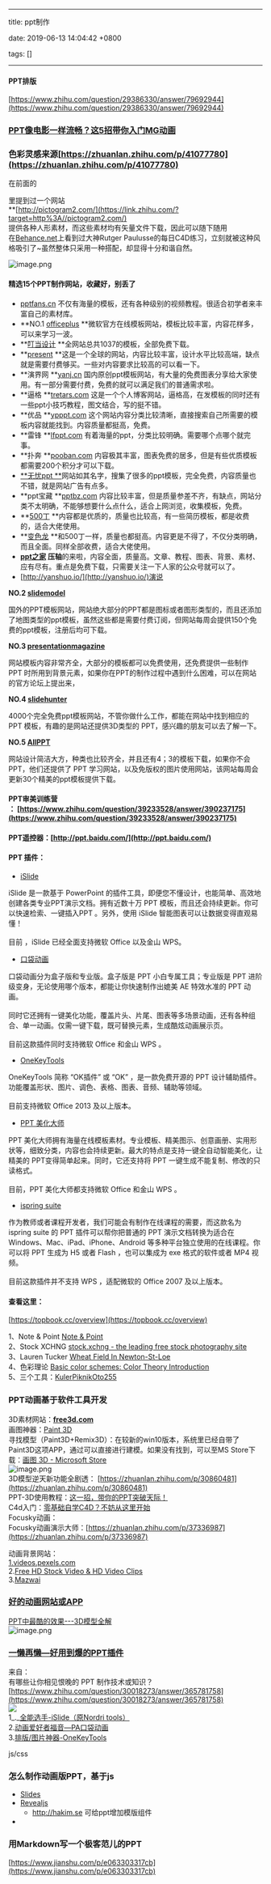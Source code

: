 
---

title: ppt制作

date: 2019-06-13 14:04:42 +0800

tags: []

---
<a name="m4Gbl"></a>
#### PPT排版
[https://www.zhihu.com/question/29386330/answer/79692944](https://www.zhihu.com/question/29386330/answer/79692944)

<a name="MqBKf"></a>
### [PPT像电影一样流畅？这5招带你入门MG动画](https://zhuanlan.zhihu.com/p/40418473)

<a name="Cnuso"></a>
### 色彩灵感来源[https://zhuanlan.zhihu.com/p/41077780](https://zhuanlan.zhihu.com/p/41077780)
在前面的


里提到过一个网站<br />**[http://pictogram2.com/](https://link.zhihu.com/?target=http%3A//pictogram2.com/)<br />提供各种人形素材，而这些素材均有矢量文件下载，因此可以随下随用<br />在[Behance.net](https://link.zhihu.com/?target=http%3A//Behance.net)上看到过大神Rutger Paulusse的每日C4D练习，立刻就被这种风格吸引了~虽然整体只采用一种搭配，却显得十分和谐自然。

![image.png](https://cdn.nlark.com/yuque/0/2019/png/263301/1560413979172-c53fbed1-088e-4eab-94c0-a2396a8901f7.png#align=left&display=inline&height=177&name=image.png&originHeight=353&originWidth=654&size=212163&status=done&width=327)


<a name="7IFDH"></a>
#### 精选15个PPT制作网站，收藏好，别丢了

- [pptfans.cn](https://link.zhihu.com/?target=http%3A//www.pptfans.cn/) 不仅有海量的模板，还有各种级别的视频教程。很适合初学者来丰富自己的素材库。
- **NO.1 [officeplus](http://www.officeplus.cn/Template/Home.shtml) **微软官方在线模板网站，模板比较丰富，内容花样多，可以来学习一波。
- **[叮当设计](http://www.dingdangsheji.com/) **全网站总共1037的模板，全部免费下载。
- **[present](https://graphicriver.net/presentation-templates) **这是一个全球的网站，内容比较丰富，设计水平比较高端，缺点就是需要付费够买。一些对内容要求比较高的可以看一下。
- **演界网 **[yanj.cn](https://link.zhihu.com/?target=http%3A//www.yanj.cn/) 国内原创ppt模板网站，有大量的免费图表分享给大家使用。有一部分需要付费，免费的就可以满足我们的普通需求啦。
- **逼格 **[tretars.com](https://link.zhihu.com/?target=http%3A//www.tretars.com/) 这是一个个人博客网站，逼格高，在发模板的同时还有一些ppt小技巧教程，图文结合，写的挺不错。
- **优品 **[ypppt.com](https://link.zhihu.com/?target=http%3A//www.ypppt.com/) 这个网站内容分类比较清晰，直接搜索自己所需要的模板内容就能找到。内容质量都挺高，免费。
- **雷锋 **[lfppt.com](https://link.zhihu.com/?target=http%3A//www.lfppt.com/) 有着海量的ppt，分类比较明确。需要哪个点哪个就完事。
- **扑奔 **[pooban.com](http://www.51ppt.com.cn/Soft/PPTTemplates/Index.html) 内容极其丰富，图表免费的居多，但是有些优质模板都需要200个积分才可以下载。
- [**无忧ppt **]()网站如其名字，搜集了很多的ppt模板，完全免费，内容质量也不错，就是网站广告有点多。
- **ppt宝藏 **[pptbz.com](https://link.zhihu.com/?target=http%3A//www.pptbz.com/) 内容比较丰富，但是质量参差不齐，有缺点，网站分类不太明确，不能够想要什么点什么，适合上网浏览，收集模板，免费。
- **[500丁](https://www.500d.me/ppt/) **内容都是优质的，质量也比较高，有一些简历模板，都是收费的，适合大佬使用。
- **[变色龙](https://www.ppt20.com/) **和500丁一样，质量也都挺高。内容更是不得了，不仅分类明确，而且全面。同样全部收费，适合大佬使用。
- **[ppt之家](52ppt.com) 压轴**的来啦，内容全面，质量高。文章、教程、图表、背景、素材、应有尽有。重点是免费下载，只需要关注一下人家的公众号就可以了。
- [http://yanshuo.io/](http://yanshuo.io/)演说

**NO.2 [slidemodel](https://link.zhihu.com/?target=https%3A//slidemodel.com/)**

国外的PPT模板网站，网站绝大部分的PPT都是图标或者图形类型的，而且还添加了地图类型的ppt模板，虽然这些都是需要付费订阅，但网站每周会提供150个免费的ppt模板，注册后均可下载。


**NO.3 [presentationmagazine](https://link.zhihu.com/?target=https%3A//www.presentationmagazine.com/)**

网站模板内容非常齐全，大部分的模板都可以免费使用，还免费提供一些制作 PPT 时所用到背景元素，如果你在PPT的制作过程中遇到什么困难，可以在网站的官方论坛上提出来，


**NO.4 [slidehunter](https://link.zhihu.com/?target=https%3A//slidehunter.com/)**

4000个完全免费ppt模板网站，不管你做什么工作，都能在网站中找到相应的 PPT 模板，有趣的是网站还提供3D类型的 PPT，感兴趣的朋友可以去了解一下。


**NO.5 [AllPPT](https://link.zhihu.com/?target=http%3A//www.free-powerpoint-templates-design.com/)**

网站设计简洁大方，种类也比较齐全，并且还有4；3的模板下载，如果你不会 PPT，他们还提供了 PPT 学习网站，以及免版权的图片使用网站，该网站每周会更新30个精美的ppt模板提供下载。


<a name="WwELG"></a>
#### PPT审美训练营 ： [https://www.zhihu.com/question/39233528/answer/390237175](https://www.zhihu.com/question/39233528/answer/390237175)

<a name="NFYoH"></a>
#### PPT遥控器：[http://ppt.baidu.com/](http://ppt.baidu.com/)

<a name="HtgDZ"></a>
#### PPT 插件：

- [iSlide](https://link.zhihu.com/?target=https%3A//www.islide.cc/download)

iSlide 是一款基于 PowerPoint 的插件工具，即便您不懂设计，也能简单、高效地创建各类专业PPT演示文档。拥有近数十万 PPT 模板，而且还会持续更新。你可以快速检索、一键插入PPT 。另外，使用 iSlide 智能图表可以让数据变得直观易懂！<br />
<br />目前 ，iSlide 已经全面支持微软 Office 以及金山 WPS。

- [口袋动画](https://link.zhihu.com/?target=http%3A//www.papocket.com/)

口袋动画分为盒子版和专业版。盒子版是 PPT 小白专属工具；专业版是 PPT 进阶级变身，无论使用哪个版本，都能让你快速制作出媲美  AE 特效水准的 PPT 动画。<br />
<br />同时它还拥有一键美化功能，覆盖片头、片尾、图表等多场景动画，还有各种组合、单一动画。仅需一键下载，既可替换元素，生成酷炫动画展示页。<br />
<br />目前这款插件同时支持微软 Office 和金山 WPS 。

- [OneKeyTools](https://link.zhihu.com/?target=https%3A//oktools.xyz/)

OneKeyTools 简称 “OK插件” 或 “OK” ，是一款免费开源的 PPT 设计辅助插件。功能覆盖形状、图片、调色、表格、图表、音频、辅助等领域。<br />
<br />目前支持微软 Office 2013 及以上版本。

- [PPT 美化大师](https://link.zhihu.com/?target=http%3A//meihua.docer.com/)

PPT 美化大师拥有海量在线模板素材。专业模板、精美图示、创意画册、实用形状等，细致分类，内容也会持续更新。最大的特点是支持一键全自动智能美化，让精美的 PPT变得简单起来。同时，它还支持将 PPT 一键生成不能复制、修改的只读格式。<br />
<br />目前，PPT 美化大师都支持微软 Office 和金山 WPS 。

- [ispring suite](https://link.zhihu.com/?target=https%3A//www.ispringsolutions.com/ispring-suite)

作为教师或者课程开发者，我们可能会有制作在线课程的需要，而这款名为 ispring suite 的 PPT 插件可以帮你把普通的 PPT 演示文档转换为适合在 Windows、Mac、iPad、iPhone、Android 等多种平台独立使用的在线课程。你可以将 PPT 生成为 H5 或者 Flash ，也可以集成为 exe 格式的软件或者 MP4 视频。<br />
<br />目前这款插件并不支持 WPS ，适配微软的 Office 2007 及以上版本。

<a name="CPpT0"></a>
#### 查看这里：
[https://topbook.cc/overview](https://topbook.cc/overview)

1、Note & Point [Note & Point](https://link.zhihu.com/?target=http%3A//noteandpoint.com/)<br />2、Stock XCHNG [stock.xchng - the leading free stock photography site](https://link.zhihu.com/?target=http%3A//sxc.hu/)<br />3、Lauren Tucker [Wheat Field In Newton-St-Loe](https://link.zhihu.com/?target=http%3A//www.flickr.com/photos/photographygal123/4885798964/)<br />4、色彩理论 [Basic color schemes: Color Theory Introduction](https://link.zhihu.com/?target=http%3A//www.tigercolor.com/color-lab/color-theory/color-theory-intro.htm)<br />5、三个工具：[Kuler](https://link.zhihu.com/?target=http%3A//www.xinli001.com/info/4474/kuler.adobe.com)[Piknik](https://link.zhihu.com/?target=http%3A//color.aurlien.net/)[Oto255](https://link.zhihu.com/?target=http%3A//0to255.com/)

<a name="v4DBk"></a>
### PPT动画基于软件工具开发

3D素材网站：**[free3d.com](https://link.zhihu.com/?target=http%3A//free3d.com)**<br />画图神器：[Paint 3D](https://www.microsoft.com/zh-cn/p/paint-3d/9nblggh5fv99?activetab=pivot%3Aoverviewtab) <br />寻找模型（Paint3D+Remix3D）：在较新的win10版本，系统里已经自带了Paint3D这项APP，通过可以直接进行建模。如果没有找到，可以至MS Store下载：[画图 3D - Microsoft Store](https://link.zhihu.com/?target=https%3A//www.microsoft.com/zh-cn/p/paint-3d/9nblggh5fv99%3Factivetab%3Dpivot%253aoverviewtab)<br />![image.png](https://cdn.nlark.com/yuque/0/2019/png/263301/1560412919225-767d60f9-08d2-4346-a7e8-c0d925c40689.png#align=left&display=inline&height=155&name=image.png&originHeight=310&originWidth=690&size=96874&status=done&width=345)<br />3D模型逆天新功能全剧透： [https://zhuanlan.zhihu.com/p/30860481](https://zhuanlan.zhihu.com/p/30860481)<br />PPT-3D使用教程：[这一招，带你的PPT突破天际！](https://zhuanlan.zhihu.com/p/27779679)<br />C4d入门：[零基础自学C4D？不妨从这里开始](https://zhuanlan.zhihu.com/p/28642388)<br />Focusky动画：<br />Focusky动画演示大师：[https://zhuanlan.zhihu.com/p/37336987](https://zhuanlan.zhihu.com/p/37336987)

动画背景网站：<br />[1.videos.pexels.com](https://link.zhihu.com/?target=https%3A//videos.pexels.com/)<br />2.[Free HD Stock Video & HD Video Clips](https://link.zhihu.com/?target=http%3A//www.wedistill.io/)<br />3.[Mazwai](https://link.zhihu.com/?target=http%3A//mazwai.com/%23/)

<a name="OnEpu"></a>
### [好的动画网站或APP](https://www.zhihu.com/question/56432798/answer/222879517)

[PPT中最酷的效果---3D模型全解](https://zhuanlan.zhihu.com/p/67185393)<br />![image.png](https://cdn.nlark.com/yuque/0/2019/png/263301/1560412443160-25c795c4-384c-41c9-8f86-d563639575c8.png#align=left&display=inline&height=341&name=image.png&originHeight=682&originWidth=846&size=761141&status=done&width=423)

<a name="kF8Ll"></a>
### [一懒再懒—好用到爆的PPT插件](https://zhuanlan.zhihu.com/p/29697161)
来自：<br />有哪些让你相见恨晚的 PPT 制作技术或知识？[https://www.zhihu.com/question/30018273/answer/365781758](https://www.zhihu.com/question/30018273/answer/365781758)<br />![](https://cdn.nlark.com/yuque/0/2019/jpeg/263301/1560413365603-93fd67d3-6851-41b0-8f0c-1e76973da970.jpeg#align=left&display=inline&height=480&originHeight=270&originWidth=720&size=0&status=done&width=1280)<br />1_._[全能选手-iSlide（原Nordri tools）](https://link.zhihu.com/?target=https%3A//www.islide.cc/)<br />2.[动画爱好者福音—PA口袋动画](https://link.zhihu.com/?target=http%3A//www.papocket.com/)<br />3.[排版/图片神器-OneKeyTools](https://link.zhihu.com/?target=http%3A//oktools.xyz/)

js/css
<a name="sFwan"></a>
### 怎么制作动画版PPT，基于js

- [Slides](https://slides.com/)
- [Revealjs](https://revealjs.com/#/)
  - http://hakim.se 可给ppt增加模版组件       
- <br />
<a name="gBfO6"></a>
### 用Markdown写一个极客范儿的PPT
[https://www.jianshu.com/p/e063303317cb](https://www.jianshu.com/p/e063303317cb)<br />





